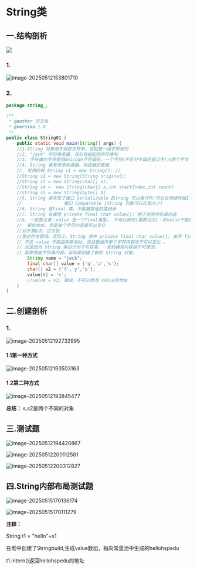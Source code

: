 # String类



## 一.结构剖析

![](C:\Users\24709\AppData\Roaming\Typora\typora-user-images\image-20250512153429913.png)



### 1.

![image-20250512153801710](C:\Users\24709\AppData\Roaming\Typora\typora-user-images\image-20250512153801710.png)



### 2.

```java
package string_;

/**
 * @author 司志俊
 * @version 1.0
 */
public class String01 {
    public static void main(String[] args) {
    //1.String 对象用于保存字符串，也就是一组字符序列
    //2. "jack" 字符串常量，双引号括起的字符序列
    //3. 字符串的字符使用Unicode字符编码，一个字符(不区分字母还是汉字)占两个字节
    //4. String 类有很多构造器，构造器的重载
    //  常用的有 String s1 = new String(); //
    //String s2 = new String(String original);
    //String s3 = new String(char[] a);
    //String s4 =  new String(char[] a,int startIndex,int count)
    //String s5 = new String(byte[] b)
    //5. String 类实现了接口 Serializable【String 可以串行化:可以在网络传输】
    //                接口 Comparable [String 对象可以比较大小]
    //6. String 是final 类，不能被其他的类继承
    //7. String 有属性 private final char value[]; 用于存放字符串内容
    //8. 一定要注意：value 是一个final类型， 不可以修改(需要功力)：即value不能指向
    //  新的地址，但是单个字符内容是可以变化
    //对于第8点，豆包说
    //表述存在错误。实际上，String 类中 private final char value[]; 由于 final 修饰，
    // 不仅 value 不能指向新地址，而且数组内单个字符内容也不可以变化 。
    // 这是因为 String 类设计为不可变类，一旦创建其内容就不可更改。
    // 若要修改字符串内容，实际是创建了新的 String 对象。   
        String name = "jack";
        final char[] value = {'q','a','s'};
        char[] v2 = {'f','y','o'};
        value[0] = 'c';
        //value = v2; 错误，不可以修改 value的地址
    }
}

```



## 二.创建剖析

### 1.

![image-20250512192732995](C:\Users\24709\AppData\Roaming\Typora\typora-user-images\image-20250512192732995.png)



#### 1.1第一种方式

![image-20250512193503163](C:\Users\24709\AppData\Roaming\Typora\typora-user-images\image-20250512193503163.png)



#### 1.2第二种方式

![image-20250512193845477](C:\Users\24709\AppData\Roaming\Typora\typora-user-images\image-20250512193845477.png)



**总结：** s,s2是两个不同的对象





## 三.测试题

![image-20250512194420867](C:\Users\24709\AppData\Roaming\Typora\typora-user-images\image-20250512194420867.png)



![image-20250512200112581](C:\Users\24709\AppData\Roaming\Typora\typora-user-images\image-20250512200112581.png)

![image-20250512200312827](C:\Users\24709\AppData\Roaming\Typora\typora-user-images\image-20250512200312827.png)





## 四.String内部布局测试题

![image-20250515170136174](C:\Users\24709\AppData\Roaming\Typora\typora-user-images\image-20250515170136174.png)

![image-20250515170111279](C:\Users\24709\AppData\Roaming\Typora\typora-user-images\image-20250515170111279.png)

**注释：**

String t1 = "hello"+s1

在堆中创建了Stringbuild,生成value数组，指向常量池中生成的hellohspedu

t1.intern()返回hellohspedu的地址
